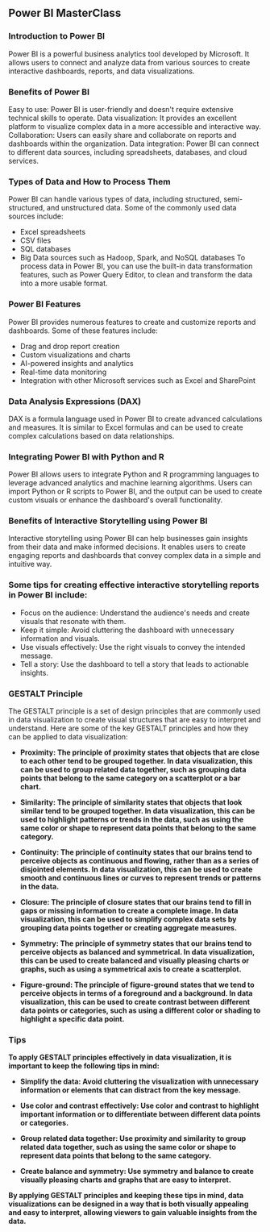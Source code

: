 ## Power BI MasterClass
### Introduction to Power BI
Power BI is a powerful business analytics tool developed by Microsoft. It allows users to connect and analyze data from various sources to create interactive dashboards, reports, and data visualizations.

### Benefits of Power BI
Easy to use: Power BI is user-friendly and doesn't require extensive technical skills to operate.
Data visualization: It provides an excellent platform to visualize complex data in a more accessible and interactive way.
Collaboration: Users can easily share and collaborate on reports and dashboards within the organization.
Data integration: Power BI can connect to different data sources, including spreadsheets, databases, and cloud services.

### Types of Data and How to Process Them
Power BI can handle various types of data, including structured, semi-structured, and unstructured data. Some of the commonly used data sources include:
- Excel spreadsheets
- CSV files
- SQL databases
- Big Data sources such as Hadoop, Spark, and NoSQL databases
To process data in Power BI, you can use the built-in data transformation features, such as Power Query Editor, to clean and transform the data into a more usable format.

### Power BI Features
Power BI provides numerous features to create and customize reports and dashboards. Some of these features include:
- Drag and drop report creation
- Custom visualizations and charts
- AI-powered insights and analytics
- Real-time data monitoring
- Integration with other Microsoft services such as Excel and SharePoint

### Data Analysis Expressions (DAX)
DAX is a formula language used in Power BI to create advanced calculations and measures. It is similar to Excel formulas and can be used to create complex calculations based on data relationships.

### Integrating Power BI with Python and R
Power BI allows users to integrate Python and R programming languages to leverage advanced analytics and machine learning algorithms. Users can import Python or R scripts to Power BI, and the output can be used to create custom visuals or enhance the dashboard's overall functionality.

### Benefits of Interactive Storytelling using Power BI
Interactive storytelling using Power BI can help businesses gain insights from their data and make informed decisions. It enables users to create engaging reports and dashboards that convey complex data in a simple and intuitive way.

### Some tips for creating effective interactive storytelling reports in Power BI include:
- Focus on the audience: Understand the audience's needs and create visuals that resonate with them.
- Keep it simple: Avoid cluttering the dashboard with unnecessary information and visuals.
- Use visuals effectively: Use the right visuals to convey the intended message.
- Tell a story: Use the dashboard to tell a story that leads to actionable insights.

### GESTALT Principle
The GESTALT principle is a set of design principles that are commonly used in data visualization to create visual structures that are easy to interpret and understand. Here are some of the key GESTALT principles and how they can be applied to data visualization:

- <b>Proximity<b>: The principle of proximity states that objects that are close to each other tend to be grouped together. In data visualization, this can be used to group related data together, such as grouping data points that belong to the same category on a scatterplot or a bar chart.

- <b>Similarity<b>: The principle of similarity states that objects that look similar tend to be grouped together. In data visualization, this can be used to highlight patterns or trends in the data, such as using the same color or shape to represent data points that belong to the same category.

- <b>Continuity<b>: The principle of continuity states that our brains tend to perceive objects as continuous and flowing, rather than as a series of disjointed elements. In data visualization, this can be used to create smooth and continuous lines or curves to represent trends or patterns in the data.

- <b>Closure<b>: The principle of closure states that our brains tend to fill in gaps or missing information to create a complete image. In data visualization, this can be used to simplify complex data sets by grouping data points together or creating aggregate measures.

- <b>Symmetry<b>: The principle of symmetry states that our brains tend to perceive objects as balanced and symmetrical. In data visualization, this can be used to create balanced and visually pleasing charts or graphs, such as using a symmetrical axis to create a scatterplot.

- <b>Figure-ground<b>: The principle of figure-ground states that we tend to perceive objects in terms of a foreground and a background. In data visualization, this can be used to create contrast between different data points or categories, such as using a different color or shading to highlight a specific data point.

### Tips
To apply GESTALT principles effectively in data visualization, it is important to keep the following tips in mind:
- <b>Simplify the data<b>: Avoid cluttering the visualization with unnecessary information or elements that can distract from the key message.

- <b>Use color and contrast effectively<b>: Use color and contrast to highlight important information or to differentiate between different data points or categories.

- <b>Group related data together<b>: Use proximity and similarity to group related data together, such as using the same color or shape to represent data points that belong to the same category.

- <b>Create balance and symmetry<b>: Use symmetry and balance to create visually pleasing charts and graphs that are easy to interpret.

By applying GESTALT principles and keeping these tips in mind, data visualizations can be designed in a way that is both visually appealing and easy to interpret, allowing viewers to gain valuable insights from the data.

